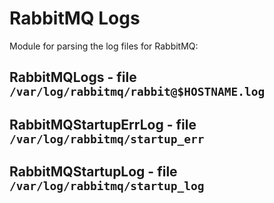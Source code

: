 RabbitMQ Logs
=============

Module for parsing the log files for RabbitMQ:

RabbitMQLogs - file ``/var/log/rabbitmq/rabbit@$HOSTNAME.log``
--------------------------------------------------------------

RabbitMQStartupErrLog - file ``/var/log/rabbitmq/startup_err``
--------------------------------------------------------------

RabbitMQStartupLog - file ``/var/log/rabbitmq/startup_log``
-----------------------------------------------------------